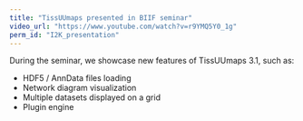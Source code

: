 ```yaml
---
title: "TissUUmaps presented in BIIF seminar"
video_url: "https://www.youtube.com/watch?v=r9YMQ5Y0_1g" 
perm_id: "I2K_presentation"
---
```



During the seminar, we showcase new features of TissUUmaps 3.1, such as:
* HDF5 / AnnData files loading
* Network diagram visualization
* Multiple datasets displayed on a grid
* Plugin engine
